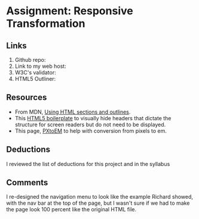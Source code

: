 # Assignment: Responsive Transformation

## Links
1. Github repo:
2. Link to my web host:
3. W3C's validator:
4. HTML5 Outliner:

## Resources
* From MDN, [Using HTML sections and outlines](https://developer.mozilla.org/en-US/docs/Web/Guide/HTML/Using_HTML_sections_and_outlines).
* This [HTML5 boilerplate](https://github.com/h5bp/html5-boilerplate/blob/master/src/css/main.css#L107-L169) to visually hide headers that dictate the structure for screen readers but do not need to be displayed.
* This page, [PXtoEM](http://pxtoem.com/) to help with conversion from pixels to em.

## Deductions
I reviewed the list of deductions for this project and in the syllabus

## Comments
I re-designed the navigation menu to look like the example Richard showed, with the nav bar at the top of the page, but I wasn't sure if we had to make the page look 100 percent like the original HTML file.
